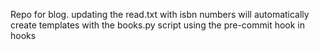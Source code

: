 Repo for blog. updating the read.txt with isbn numbers will automatically create templates with the books.py script using the pre-commit hook in hooks
